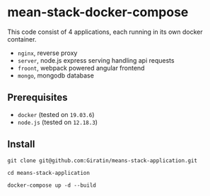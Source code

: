 # mean-stack-docker-compose

This code consist of 4 applications, each running in its own docker container.

- `nginx`, reverse proxy
- `server`, node.js express serving handling api requests
- `froont`, webpack powered angular frontend
- `mongo`, mongodb database

## Prerequisites

- `docker` (tested on `19.03.6`)
- `node.js` (tested on `12.18.3`)

## Install

```
git clone git@github.com:Giratin/means-stack-application.git

cd means-stack-application

docker-compose up -d --build
```


